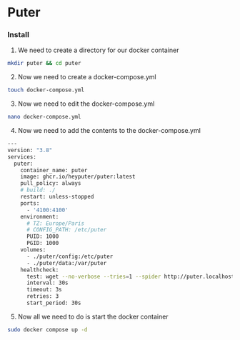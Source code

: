 # Puter

### Install

1. We need to create a directory for our docker container
```bash
mkdir puter && cd puter
```

2. Now we need to create a docker-compose.yml
```bash
touch docker-compose.yml
```

3. Now we need to edit the docker-compose.yml
```bash
nano docker-compose.yml
```

4. Now we need to add the contents to the docker-compose.yml
```bash
---
version: "3.8"
services:
  puter:
    container_name: puter
    image: ghcr.io/heyputer/puter:latest
    pull_policy: always
    # build: ./
    restart: unless-stopped
    ports:
      - '4100:4100'
    environment:
      # TZ: Europe/Paris
      # CONFIG_PATH: /etc/puter
      PUID: 1000
      PGID: 1000
    volumes:
      - ./puter/config:/etc/puter
      - ./puter/data:/var/puter
    healthcheck:
      test: wget --no-verbose --tries=1 --spider http://puter.localhost:4100/test || exit 1
      interval: 30s
      timeout: 3s
      retries: 3
      start_period: 30s
```

5. Now all we need to do is start the docker container
```bash
sudo docker compose up -d
```